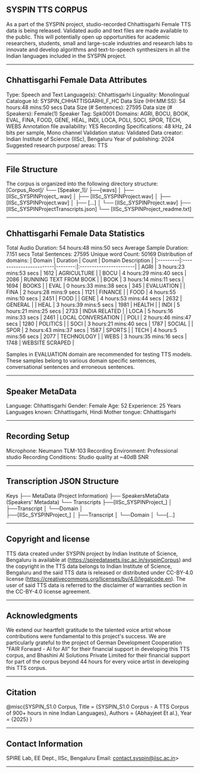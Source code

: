 ## SYSPIN TTS CORPUS

As a part of the SYSPIN project, studio-recorded Chhattisgarhi Female TTS data is being released.
Validated audio and text files are made available to the public. This will potentially open up
opportunities for academic researchers, students, small and large-scale industries and research
labs to innovate and develop algorithms and text-to-speech synthesizers in all the Indian languages
included in the SYSPIN project.

---

## Chhattisgarhi Female Data Attributes

Type: Speech and Text
Language(s): Chhattisgarhi
Linguality: Monolingual
Catalogue Id: SYSPIN_CHHATTISGARHI_F_HC
Data Size (HH:MM:SS): 54 hours:48 mins:50 secs
Data Size (# Sentences): 27595
Data size (# Speakers): Female(1)
Speaker Tag: Spk0001
Domains: AGRI, BOCU, BOOK, EVAL, FINA, FOOD, GENE, HEAL, INDI, LOCA, POLI, SOCI, SPOR, TECH, WEBS
Annotation file availability: YES
Recording Specifications: 48 kHz, 24 bits per sample, Mono channel
Validation status: Validated
Data creator: Indian Institute of Science (IISc), Bengaluru
Year of publishing: 2024
Suggested research purpose/ areas: TTS

---

## File Structure

The corpus is organized into the following directory structure:
[Corpus_Root]/
└── [Speaker_1]/
      ├──[wavs]
      │    ├── [IISc_SYSPINProject_<languageTag><genderTag><domainTag><uniqueID>.wav]
      │    ├── [IISc_SYSPINProject<languageTag><genderTag><domainTag><uniqueID>.wav]
      │    ├── [IISc_SYSPINProject<languageTag><genderTag><domainTag><uniqueID>.wav]
      │    ├── [...]
      │    └── [IISc_SYSPINProject<languageTag><genderTag><domainTag><uniqueID>.wav]
      ├── [IISc_SYSPINProject<languageTag><genderTag><speakerTag><qualityCheckTag>Transcripts.json]
      └── [IISc_SYSPINProject<languageTag><genderTag><speakerTag><qualityCheckTag>_readme.txt]

---

## Chhattisgarhi Female Data Statistics

Total Audio Duration:    54 hours:48 mins:50 secs
Average Sample Duration: 7.151 secs
Total Sentences:         27595
Unique word Count:       50169
Distribution of domains:
| Domain   | Duration                |   Count | Domain Description     |
|:---------|:------------------------|--------:|:-----------------------|
| AGRI     | 3 hours:23 mins:53 secs |    1612 | AGRICULTURE            |
| BOCU     | 4 hours:29 mins:40 secs |    2086 | RUNNING TEXT FROM BOOK |
| BOOK     | 3 hours:14 mins:11 secs |    1694 | BOOKS                  |
| EVAL     | 0 hours:33 mins:38 secs |    345  | EVALUATION             |
| FINA     | 2 hours:28 mins:9 secs  |    1121 | FINANCE                |
| FOOD     | 4 hours:55 mins:10 secs |    2451 | FOOD                   |
| GENE     | 4 hours:53 mins:44 secs |    2632 | GENERAL                |
| HEAL     | 3 hours:39 mins:5 secs  |    1981 | HEALTH                 |
| INDI     | 5 hours:21 mins:25 secs |    2733 | INDIA RELATED          |
| LOCA     | 5 hours:16 mins:33 secs |    2461 | LOCAL CONVERSATION     |
| POLI     | 2 hours:46 mins:47 secs |    1280 | POLITICS               |
| SOCI     | 3 hours:21 mins:40 secs |    1787 | SOCIAL                 |
| SPOR     | 2 hours:43 mins:37 secs |    1587 | SPORTS                 |
| TECH     | 4 hours:5 mins:56 secs  |    2077 | TECHNOLOGY             |
| WEBS     | 3 hours:35 mins:16 secs |    1748 | WEBSITE SCRAPED        |

Samples in EVALUATION domain are recommended for testing TTS models. These samples belong to
various domain specific sentences, conversational sentences and erroneous sentences.

---

## Speaker MetaData

Language: Chhattisgarhi
Gender: Female
Age: 52
Experience: 25 Years
Languages known: Chhattisgarhi, Hindi
Mother tongue: Chhattisgarhi

---

## Recording Setup

Microphone: Neumann TLM-103
Recording Environment: Professional studio
Recording Conditions: Studio quality at ~40dB SNR

---

## Transcription JSON Structure

Keys
├── MetaData (Project Information)
├── SpeakersMetaData (Speakers' Metadata)
└── Transcripts
        ├──[IISc_SYSPINProject_<languageTag><genderTag><domainTag><uniqueID>]
        │ 			├──Transcript
        │ 			└──Domain
        │ 		
        ├──[IISc_SYSPINProject<languageTag><genderTag><domainTag>_<uniqueID>]
        │ 			├──Transcript
        │ 			└──Domain
        │
        └──[...]

---

## Copyright and license

TTS data created under SYSPIN project by Indian Institute of Science, Bengaluru is available
at (https://spiredatasets.iisc.ac.in/syspinCorpus) and the copyright in the TTS data belongs to
Indian Institute of Science, Bengaluru and the said TTS data is released or distributed under
CC-BY-4.0 license (https://creativecommons.org/licenses/by/4.0/legalcode.en). The user of
said TTS data is referred to the disclaimer of warranties section in the CC-BY-4.0 license
agreement.

---

## Acknowledgments

We extend our heartfelt gratitude to the talented voice artist whose contributions were
fundamental to this project's success.
We are particularly grateful to the project of German Development Cooperation "FAIR Forward - AI
for All" for their financial support in developing this TTS corpus, and Bhashini AI Solutions 
Private Limited for their financial support for part of the corpus beyond 44 hours for every 
voice artist in developing this TTS corpus.

---

## Citation

@misc{SYSPIN_S1.0 Corpus,
     	Title = {SYSPIN_S1.0 Corpus - A TTS Corpus of 900+ hours in nine Indian Languages},
     	Authors = {Abhayjeet Et al.},
     	Year = {2025}
}

---

## Contact Information

SPIRE Lab, EE Dept., IISc, Bengaluru
Email: contact.syspin@iisc.ac.in>

---
